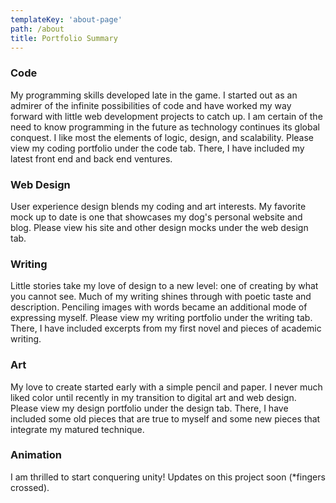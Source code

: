 ```yaml
---
templateKey: 'about-page'
path: /about
title: Portfolio Summary
---
```

### Code
My programming skills developed late in the game. I started out as an admirer of the infinite possibilities of code and have worked my way forward with little web development projects to catch up. I am certain of the need to know programming in the future as technology continues its global conquest. I like most the elements of logic, design, and scalability. Please view my coding portfolio under the code tab. There, I have included my latest front end and back end ventures. 

### Web Design
User experience design blends my coding and art interests. My favorite mock up to date is one that showcases my dog's personal website and blog. Please view his site and other design mocks under the web design tab.

### Writing
Little stories take my love of design to a new level: one of creating by what you cannot see. Much of my writing shines through with poetic taste and description. Penciling images with words became an additional mode of expressing myself. Please view my writing portfolio under the writing tab. There, I have included excerpts from my first novel and pieces of academic writing.  

 ### Art
My love to create started early with a simple pencil and paper. I never much liked color until recently in my transition to digital art and web design. Please view my design portfolio under the design tab. There, I have included some old pieces that are true to myself and some new pieces that integrate my matured technique. 

### Animation
I am thrilled to start conquering unity! Updates on this project soon (*fingers crossed).
